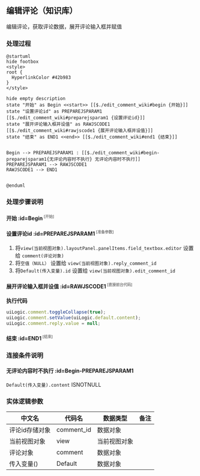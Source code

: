 ## 编辑评论（知识库） <!-- {docsify-ignore-all} -->

   编辑评论，获取评论数据，展开评论输入框并赋值

### 处理过程

```plantuml
@startuml
hide footbox
<style>
root {
  HyperlinkColor #42b983
}
</style>

hide empty description
state "开始" as Begin <<start>> [[$./edit_comment_wiki#begin {开始}]]
state "设置评论id" as PREPAREJSPARAM1  [[$./edit_comment_wiki#preparejsparam1 {设置评论id}]]
state "展开评论输入框并设值" as RAWJSCODE1  [[$./edit_comment_wiki#rawjscode1 {展开评论输入框并设值}]]
state "结束" as END1 <<end>> [[$./edit_comment_wiki#end1 {结束}]]


Begin --> PREPAREJSPARAM1 : [[$./edit_comment_wiki#begin-preparejsparam1{无评论内容时不执行} 无评论内容时不执行]]
PREPAREJSPARAM1 --> RAWJSCODE1
RAWJSCODE1 --> END1


@enduml
```


### 处理步骤说明

#### 开始 :id=Begin<sup class="footnote-symbol"> <font color=gray size=1>[开始]</font></sup>




#### 设置评论id :id=PREPAREJSPARAM1<sup class="footnote-symbol"> <font color=gray size=1>[准备参数]</font></sup>



1. 将`view(当前视图对象).layoutPanel.panelItems.field_textbox.editor` 设置给  `comment(评论对象)`
2. 将`空值（NULL）` 设置给  `view(当前视图对象).reply_comment_id`
3. 将`Default(传入变量).id` 设置给  `view(当前视图对象).edit_comment_id`

#### 展开评论输入框并设值 :id=RAWJSCODE1<sup class="footnote-symbol"> <font color=gray size=1>[直接前台代码]</font></sup>



<p class="panel-title"><b>执行代码</b></p>

```javascript
uiLogic.comment.toggleCollapse(true);
uiLogic.comment.setValue(uiLogic.default.content);
uiLogic.comment.reply.value = null;
```

#### 结束 :id=END1<sup class="footnote-symbol"> <font color=gray size=1>[结束]</font></sup>




### 连接条件说明
#### 无评论内容时不执行 :id=Begin-PREPAREJSPARAM1

```Default(传入变量).content``` ISNOTNULL


### 实体逻辑参数

|    中文名   |    代码名    |  数据类型      |备注 |
| --------| --------| --------  | --------   |
|评论id存储对象|comment_id|数据对象||
|当前视图对象|view|当前视图对象||
|评论对象|comment|数据对象||
|传入变量(<i class="fa fa-check"/></i>)|Default|数据对象||
